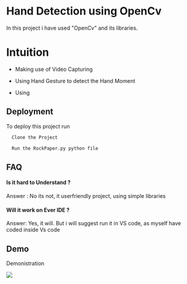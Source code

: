 
# Hand Detection using OpenCv

In this project i have used "OpenCv" and its libraries.

# Intuition

- Making use of Video Capturing

- Using Hand Gesture to detect the Hand Moment
- Using


## Deployment

To deploy this project run

```bash
  Clone the Project
```
```bash
  Run the RockPaper.py python file
```

## FAQ

#### Is it hard to Understand ?

Answer :  No its not, it userfriendly project, using simple libraries 

#### Will it work on Ever IDE ?

Answer:  Yes, it will. But i will suggest run it in VS code, as myself have coded inside Vs code


## Demo

Demonistration 

<img src="https://github.com/nitin-pandita/OpenCv-Rock-Paper-Scissor/blob/main/Resources/Screenshot%20(67).png">

